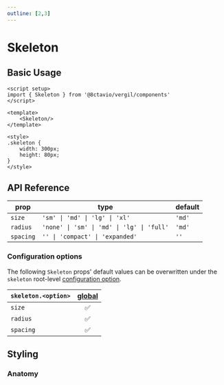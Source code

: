 ```yaml
---
outline: [2,3]
---
```


# Skeleton

<script setup>
import { Skeleton } from '@8ctavio/vergil/components'
</script>

## Basic Usage

```vue
<script setup>
import { Skeleton } from '@8ctavio/vergil/components'
</script>

<template>
    <Skeleton/>
</template>

<style>
.skeleton {
    width: 300px;
    height: 80px;
}
</style>
```
<Demo>
    <Skeleton/>
</Demo>

## API Reference

| prop | type | default |
| ---- | ---- | ------- |
| `size` | `'sm' \| 'md' \| 'lg' \| 'xl'` | `'md'` |
| `radius` | `'none' \| 'sm' \| 'md' \| 'lg' \| 'full'` | `'md'` |
| `spacing` | `'' \| 'compact' \| 'expanded'` | `''` |

### Configuration options

The following `Skeleton` props' default values can be overwritten under the `skeleton` root-level [configuration option](/configuration).

| `skeleton.<option>` | [global](/configuration#global-configuration) |
| -------------- | :---: |
| `size` | ✅ |
| `radius` | ✅ |
| `spacing` | ✅ |

## Styling

### Anatomy

<Demo>
    <Anatomy tag="div" classes="skeleton"/>
</Demo>

<style scoped>
.skeleton {
    width: 300px;
    height: 80px;
}
</style>